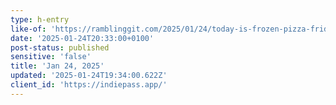 ```yaml
---
type: h-entry
like-of: 'https://ramblinggit.com/2025/01/24/today-is-frozen-pizza-friday.html'
date: '2025-01-24T20:33:00+0100'
post-status: published
sensitive: 'false'
title: 'Jan 24, 2025'
updated: '2025-01-24T19:34:00.622Z'
client_id: 'https://indiepass.app/'
---
```


